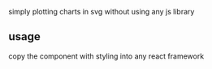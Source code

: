 simply plotting charts in svg without using any js library 

## usage
copy the component with styling into any react framework  